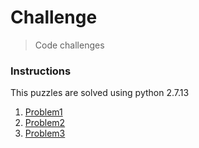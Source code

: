 # Challenge
> Code challenges

### Instructions

This puzzles are solved using python 2.7.13

1. [Problem1](https://github.com/hmleal/puzzles/tree/master/problem-1)
2. [Problem2](https://github.com/hmleal/puzzles/tree/master/problem-2)
3. [Problem3](https://github.com/hmleal/puzzles/tree/master/problem-3)
